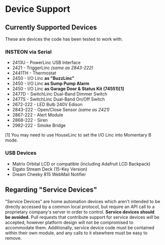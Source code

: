 # Device Support

## Currently Supported Devices ##

These are devices the code has been tested to work with.

### INSTEON via Serial ###

* 2413U - PowerLinc USB Interface
* 2421 - TriggerLinc _(same as 2843-222)_
* 2441TH - Thermostat
* 2450 - I/O Linc **as "BuzzLinc"**
* 2450 - I/O Linc **as Sump Pump Alarm**
* 2450 - I/O Linc **as Garage Door & Status Kit (74551)[1]**
* 2477D - SwitchLinc Dual-Band Dimmer Switch
* 2477S - SwitchLinc Dual-Band On/Off Switch
* 2672-222 - LED Bulb 240V Edison
* 2843-222 - Open/Close Sensor _(same as 2421)_
* 2867-222 - Alert Module
* 2868-222 - Siren
* 2982-222 - Smoke Bridge

[1] You may need to use HouseLinc to set the I/O Linc into Momentary B mode.

### USB Devices ###

* Matrix Orbital LCD or compatible (including Adafruit LCD Backpack)
* Elgato Stream Deck (15-Key Version)
* Dream Cheeky 815 WebMail Notifier

## Regarding "Service Devices" ##

"Service Devices" are home automation devices which aren't intended to be directly accessed by a common local protocol, but require an API call to a proprietary company's server in order to control. **Service devices should be avoided.** Pull requests that contribute support for service devices _will_ be accepted, however platform design will not be compromised to accommodate them. Additionally, service device code must be contained within their own module, and any calls to it elsewhere must be easy to remove.